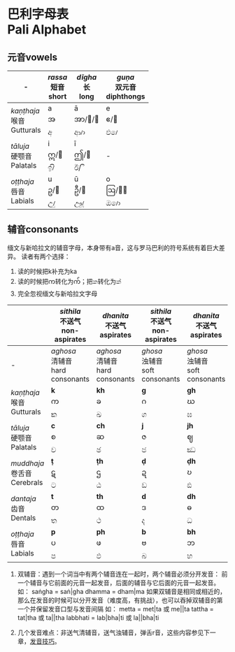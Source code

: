 # 巴利字母表<br>Pali Alphabet

## 元音vowels
|-|*rassa*<br>短音<br>short|*dīgha*<br>长<br>long|*guṇa*<br>双元音<br>diphthongs|
|-|-|-|-|
|*kaṇṭhaja*<br>喉音<br>Gutturals|a<br>အ<br>අ|ā<br>အာ/ာ/ါ<br>ආ/ා|e<br>ဧ/ေ<br>එ/ෙ|
|*tāluja*<br>硬颚音<br>Palatals|i<br>ဣ/ိ<br>ඉ/ි|ī<br>ဤ/ီ<br>ඊ/ ී|-|
|*oṭṭhaja*<br>唇音<br>Labials|u<br>ဥ/ု<br>උ/ු|ū<br>ဦ/ူ<br>ඌ/ූ|o<br>ဩ/ော<br>ඔ/ො|

## 辅音consonants
缅文与新哈拉文的辅音字母，本身带有a音，这与罗马巴利的符号系统有着巨大差异。
读者有两个选择：
1. 读的时候把k补充为ka
2. 读的时候把က转化为က်；把ක转化为ක්
3. 完全忽视缅文与新哈拉文字母

||*sithila*<br>不送气<br>non-aspirates|*dhanita*<br>不送气<br>aspirates|*sithila*<br>不送气<br>non-aspirates|*dhanita*<br>不送气<br>aspirates|*vagganta*<br>鼻音<br>nasals||咝音<br>Sibilant|
|-|-|-|-|-|-|-|-|
|-|*aghosa*<br>清辅音<br>hard consonants|*aghosa*<br>清辅音<br>hard consonants|*ghosa*<br>浊辅音<br>soft consonants|*ghosa*<br>浊辅音<br>soft consonants|*ghosa*<br>浊辅音<br>soft consonants|*ghosa*<br>浊辅音<br>soft consonants|*aghosa*<br>清辅音<br>hard consonants|
|*kaṇṭhaja*<br>喉音<br>Gutturals|**k**<br>က<br>ක|**kh**<br>ခ<br>ඛ|**g**<br>ဂ<br>ග|**gh**<br>ဃ<br>ඝ|**ṅ**<br>င<br>ඞ|**h**<br>ဟ<br>හ||
|*tāluja*<br>硬颚音<br>Palatals|**c**<br>စ<br>ච|**ch**<br>ဆ<br>ඡ|**j**<br>ဇ<br>ජ|**jh**<br>ဈ<br>ඣ|**ñ**<br>ဉ<br>ඤ|**y**<br>ယ<br>ය||
|*muddhaja*<br>卷舌音<br>Cerebrals|**ṭ**<br>ဋ<br>ට|**ṭh**<br>ဌ<br>ඨ|**ḍ**<br>ဍ<br>ඩ|**ḍh**<br>ဎ<br>ඪ|**ṇ**<br>ဏ<br>ණ|**r/ḷ**<br>ရ/ဠ<br>ර/ළ||
|*dantaja*<br>齿音<br>Dentals|**t**<br>တ<br>ත|**th**<br>ထ<br>ථ|**d**<br>ဒ<br>ද|**dh**<br>ဓ<br>ධ|**n**<br>န<br>න|**l**<br>လ<br>ල|**s**<br>သ<br>ස|
|*oṭṭhaja*<br>唇音<br>Labials|**p**<br>ပ<br>ප|**ph**<br>ဖ<br>ඵ|**b**<br>ဗ<br>බ|**bh**<br>ဘ<br>භ|**m**<br>မ<br>ම|**v**<br>ဝ<br>ව||



1. 双辅音：遇到一个词当中有两个辅音连在一起时，两个辅音必须分开发音：
前一个辅音与它前面的元音一起发音，后面的辅音与它后面的元音一起发音。
如：
saṅgha = saṅ|gha
dhamma = dham|ma
如果双辅音是相同或相近的，那么在发音的时候可以分开发音（难度高，有挑战），也可以吞掉双辅音的第一个并保留发音口型与发音间隔
如：
metta = met|ta 或 me||ta
tattha = tat|tha 或 ta||tha
labbhati = lab|bha|ti 或 la||bha|ti

2. 几个发音难点：非送气清辅音，送气浊辅音，弹舌r音，这些内容参见下一章，[发音技巧](pronounciation/rule.md)。
